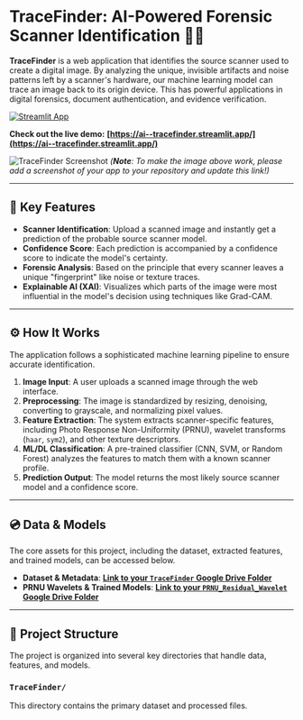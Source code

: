 # TraceFinder: AI-Powered Forensic Scanner Identification 🕵️‍♂️

**TraceFinder** is a web application that identifies the source scanner used to create a digital image. By analyzing the unique, invisible artifacts and noise patterns left by a scanner's hardware, our machine learning model can trace an image back to its origin device. This has powerful applications in digital forensics, document authentication, and evidence verification.

[![Streamlit App](https://static.streamlit.io/badges/streamlit_badge_black_white.svg)](https://ai--tracefinder.streamlit.app/)

**Check out the live demo:** **[https://ai--tracefinder.streamlit.app/](https://ai--tracefinder.streamlit.app/)**

![TraceFinder Screenshot](https://raw.githubusercontent.com/your-username/your-repo-name/main/screenshot.png)
*(**Note**: To make the image above work, please add a screenshot of your app to your repository and update this link!)*

***

## 🚀 Key Features

* **Scanner Identification**: Upload a scanned image and instantly get a prediction of the probable source scanner model.
* **Confidence Score**: Each prediction is accompanied by a confidence score to indicate the model's certainty.
* **Forensic Analysis**: Based on the principle that every scanner leaves a unique "fingerprint" like noise or texture traces.
* **Explainable AI (XAI)**: Visualizes which parts of the image were most influential in the model's decision using techniques like Grad-CAM.

***

## ⚙️ How It Works

The application follows a sophisticated machine learning pipeline to ensure accurate identification.

1.  **Image Input**: A user uploads a scanned image through the web interface.
2.  **Preprocessing**: The image is standardized by resizing, denoising, converting to grayscale, and normalizing pixel values.
3.  **Feature Extraction**: The system extracts scanner-specific features, including Photo Response Non-Uniformity (PRNU), wavelet transforms (`haar`, `sym2`), and other texture descriptors.
4.  **ML/DL Classification**: A pre-trained classifier (CNN, SVM, or Random Forest) analyzes the features to match them with a known scanner profile.
5.  **Prediction Output**: The model returns the most likely source scanner model and a confidence score.

***

## 💿 Data & Models

The core assets for this project, including the dataset, extracted features, and trained models, can be accessed below.

* **Dataset & Metadata**: [**Link to your `TraceFinder` Google Drive Folder**]([your-link-here](https://drive.google.com/drive/folders/1NLErgKgCGQwES5D8L4OtnF9YdcylRlDZ?usp=sharing))
* **PRNU Wavelets & Trained Models**: [**Link to your `PRNU_Residual_Wavelet` Google Drive Folder**]([your-link-here](https://drive.google.com/drive/folders/1fFXaTnwRhX_y30Vk-Kmd3wZ93E930JSF?usp=sharing))

***

## 📂 Project Structure

The project is organized into several key directories that handle data, features, and models.

### `TraceFinder/`
This directory contains the primary dataset and processed files.
